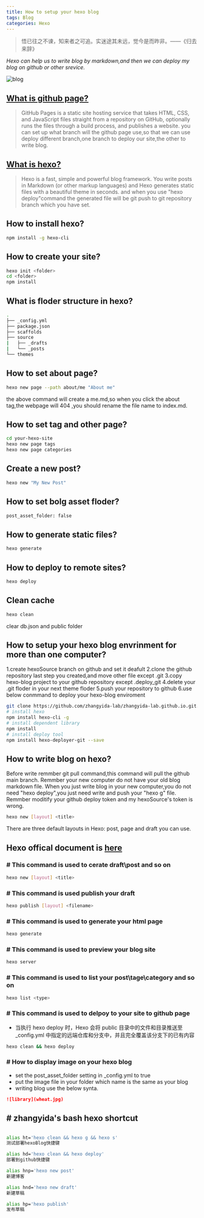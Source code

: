 ```yaml
---
title: How to setup your hexo blog
tags: Blog
categories: Hexo
---
```


> 悟已往之不谏，知来者之可追。实迷途其未远，觉今是而昨非。——《归去来辞》

*Hexo can help us to write blog by markdown,and then we can deploy my blog on github or other srevice.*

![blog](blog.jpg)

## [What is github page?](https://docs.github.com/en/pages/getting-started-with-github-pages/about-github-pages)

>GitHub Pages is a static site hosting service that takes HTML, CSS, and JavaScript files straight from a repository on GitHub, optionally runs the files through a build process, and publishes a website. you can set up what branch will the github page use,so that we can use deploy different branch,one branch to deploy our site,the other to write blog.

## [What is hexo?](https://hexo.io/docs/)

>Hexo is a fast, simple and powerful blog framework. You write posts in Markdown (or other markup languages) and Hexo generates static files with a beautiful theme in seconds.
and when you use "hexo deploy"command the generated file will be git push to git repository branch which you have set.

## How to install hexo?

``` bash
npm install -g hexo-cli
```
<!--more-->
## How to create your site?

``` bash
hexo init <folder>
cd <folder>
npm install
```

## What is floder structure in hexo?

``` bash
.
├── _config.yml
├── package.json
├── scaffolds
├── source
|   ├── _drafts
|   └── _posts
└── themes
```

## How to set about page?

``` bash
hexo new page --path about/me "About me"
```

the above command will create a me.md,so when you click the about tag,the webpage will 404 ,you should rename the file name to index.md.

## How to set tag and other page?

``` bash
cd your-hexo-site
hexo new page tags
hexo new page categories
```

## Create a new post?

``` bash
hexo new "My New Post"
```

## How to set bolg asset floder?

``` bash
post_asset_folder: false
```

## How to generate static files?

``` bash
hexo generate
```

## How to deploy to remote sites?

``` bash
hexo deploy
```

## Clean cache

``` bash
hexo clean
```

clear db.json and public folder

## How to setup your hexo blog envrinment for more than one computer?

1.create  hexoSource branch on github and set it deafult
2.clone the github repository last step you created,and move other file except .git
3.copy hexo-blog project to your github repository except .deploy_git
4.delete your .git floder in your next theme floder
5.push your repository to github
6.use below conmmand to deploy your hexo-blog enviroment

``` bash
git clone https://github.com/zhangyida-lab/zhangyida-lab.github.io.git.github.io.git
# install hexo
npm install hexo-cli -g
# install dependent library
npm install 
# install deploy tool
npm install hexo-deployer-git --save
```

## How to write blog on hexo?

Before write remmber git pull command,this command will pull the github main branch.
Remmber your new computer do not have your old blog markdown file.
When you just write blog in your new computer,you do not need "hexo deploy",you just need write and push your "hexo g" file.
Remmber moditify your github deploy token and my hexoSource's token is wrong.

``` bash
hexo new [layout] <title>
```

There are three default layouts in Hexo: post, page and draft you can use.

## Hexo offical document is [here](https://hexo.io/docs/commands.html)

### \# This command is used to cerate draft\post and so on

``` bash
hexo new [layout] <title>
```

### \# This command is used publish your draft

``` bash
hexo publish [layout] <filename>
```

### \# This command is used to generate your html page

``` bash
hexo generate
```

### \# This command is used to preview your blog site

``` bash
hexo server
```

### \# This command is used to list your post\tage\category and so on

``` bash
hexo list <type>
```

### \# This command is used to delpoy to your site to github page

- 当执行 hexo deploy 时，Hexo 会将 public 目录中的文件和目录推送至 _config.yml 中指定的远端仓库和分支中，并且完全覆盖该分支下的已有内容

``` bash
hexo clean && hexo deploy
```

### \# How to display image on your hexo blog

- set the post_asset_folder setting in _config.yml to true
- put the image file in your folder which name is the same as your blog
- writing blog use the below synta.

``` markdown
![library](wheat.jpg)

```

## \# zhangyida's bash hexo shortcut

``` bash

alias ht='hexo clean && hexo g && hexo s'
测试部署hexoBlog快捷键

alias hd='hexo clean && hexo deploy'
部署到github快捷键

alias hnp='hexo new post'
新建博客

alias hnd='hexo new draft'
新建草稿

alias hp='hexo publish'
发布草稿

```
